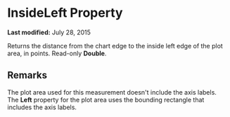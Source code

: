 
# InsideLeft Property

 **Last modified:** July 28, 2015

Returns the distance from the chart edge to the inside left edge of the plot area, in points. Read-only  **Double**.

## Remarks

The plot area used for this measurement doesn't include the axis labels. The  **Left** property for the plot area uses the bounding rectangle that includes the axis labels.

